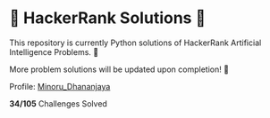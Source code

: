 # :rocket: HackerRank Solutions :rocket:

This repository is currently Python solutions of HackerRank Artificial Intelligence Problems. :robot: 

More problem solutions will be updated upon completion! :wrench:

Profile: <a href="https://www.hackerrank.com/profile/minorudananjaya1" target="_blank">Minoru_Dhananjaya</a>

**34/105** Challenges Solved
